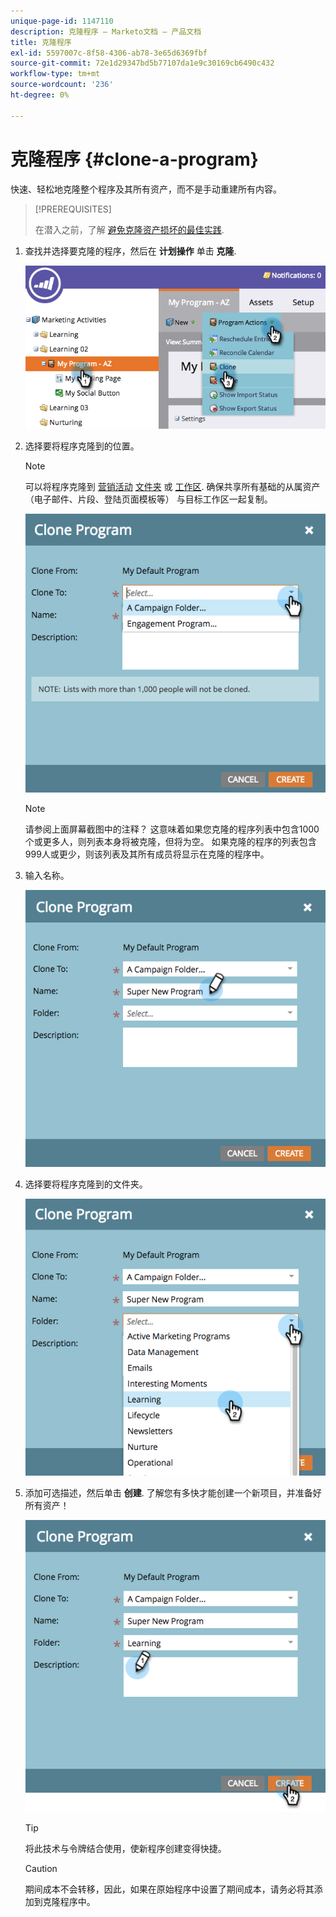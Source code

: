```yaml
---
unique-page-id: 1147110
description: 克隆程序 — Marketo文档 — 产品文档
title: 克隆程序
exl-id: 5597007c-8f58-4306-ab78-3e65d6369fbf
source-git-commit: 72e1d29347bd5b77107da1e9c30169cb6490c432
workflow-type: tm+mt
source-wordcount: '236'
ht-degree: 0%

---
```


# 克隆程序 {#clone-a-program}

快速、轻松地克隆整个程序及其所有资产，而不是手动重建所有内容。

>[!PREREQUISITES]
>
>在潜入之前，了解 [避免克隆资产损坏的最佳实践](https://nation.marketo.com/t5/Knowledgebase/Avoiding-Corruption-in-Cloned-Assets/ta-p/249729).

1. 查找并选择要克隆的程序，然后在 **计划操作** 单击 **克隆**.

   ![](assets/image2014-9-5-14-3a31-3a49.png)

1. 选择要将程序克隆到的位置。

   >[!NOTE]
   >
   >可以将程序克隆到 [营销活动](/help/marketo/product-docs/core-marketo-concepts/miscellaneous/create-new-campaign-folder.md) [文件夹](/help/marketo/product-docs/core-marketo-concepts/miscellaneous/create-new-campaign-folder.md) 或 [工作区](/help/marketo/product-docs/administration/workspaces-and-person-partitions/create-a-new-workspace.md). 确保共享所有基础的从属资产（电子邮件、片段、登陆页面模板等） 与目标工作区一起复制。

   ![](assets/cloneto.png)

   >[!NOTE]
   >
   >请参阅上面屏幕截图中的注释？ 这意味着如果您克隆的程序列表中包含1000个或更多人，则列表本身将被克隆，但将为空。 如果克隆的程序的列表包含999人或更少，则该列表及其所有成员将显示在克隆的程序中。

1. 输入名称。

   ![](assets/cloneprogramname.png)

1. 选择要将程序克隆到的文件夹。

   ![](assets/choosefolderclone.png)

1. 添加可选描述，然后单击 **创建**. 了解您有多快才能创建一个新项目，并准备好所有资产！

   ![](assets/createclone.png)

   >[!TIP]
   >
   >将此技术与令牌结合使用，使新程序创建变得快捷。

   >[!CAUTION]
   >
   >期间成本不会转移，因此，如果在原始程序中设置了期间成本，请务必将其添加到克隆程序中。
